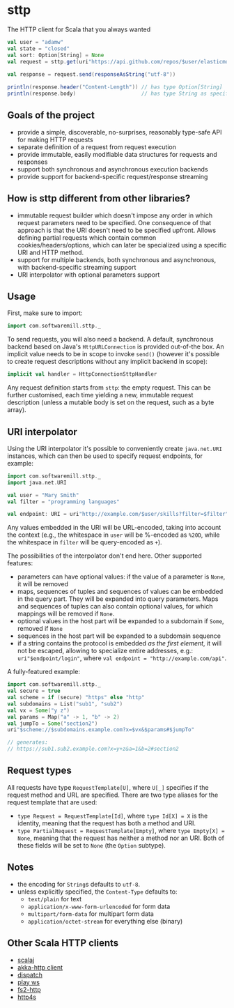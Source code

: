 # sttp

The HTTP client for Scala that you always wanted
 
```scala
val user = "adamw"
val state = "closed"
val sort: Option[String] = None
val request = sttp.get(uri"https://api.github.com/repos/$user/elasticmq/issues?state=$state&sort=$sort")
  
val response = request.send(responseAsString("utf-8"))

println(response.header("Content-Length")) // has type Option[String]
println(response.body)                     // has type String as specified when sending the request
```
 
## Goals of the project

* provide a simple, discoverable, no-surprises, reasonably type-safe API for making HTTP requests
* separate definition of a request from request execution
* provide immutable, easily modifiable data structures for requests and responses
* support both synchronous and asynchronous execution backends
* provide support for backend-specific request/response streaming

## How is sttp different from other libraries?

* immutable request builder which doesn't impose any order in which request parameters need to be specified. 
One consequence of that approach is that the URI doesn't need to be specified upfront. Allows defining partial requests
which contain common cookies/headers/options, which can later be specialized using a specific URI and HTTP method.
* support for multiple backends, both synchronous and asynchronous, with backend-specific streaming support
* URI interpolator with optional parameters support

## Usage 

First, make sure to import:

```scala
import com.softwaremill.sttp._
```

To send requests, you will also need a backend. A default, synchronous backend based on Java's `HttpURLConnection`
is provided out-of-the box. An implicit value needs to be in scope to invoke `send()` (however it's possible to 
create request descriptions without any implicit backend in scope): 

```scala
implicit val handler = HttpConnectionSttpHandler
```

Any request definition starts from `sttp`: the empty request. This can be further customised, each time yielding a new,
immutable request description (unless a mutable body is set on the request, such as a byte array).

## URI interpolator

Using the URI interpolator it's possible to conveniently create `java.net.URI` instances, which can then be used
to specify request endpoints, for example:

```scala
import com.softwaremill.sttp._
import java.net.URI

val user = "Mary Smith"
val filter = "programming languages"

val endpoint: URI = uri"http://example.com/$user/skills?filter=$filter"
```

Any values embedded in the URI will be URL-encoded, taking into account the context (e.g., the whitespace in `user` will
be %-encoded as `%20D`, while the whitespace in `filter` will be query-encoded as `+`). 

The possibilities of the interpolator don't end here. Other supported features:

* parameters can have optional values: if the value of a parameter is `None`, it will be removed
* maps, sequences of tuples and sequences of values can be embedded in the query part. They will be expanded into
query parameters. Maps and sequences of tuples can also contain optional values, for which mappings will be removed 
if `None`.
* optional values in the host part will be expanded to a subdomain if `Some`, removed if `None`
* sequences in the host part will be expanded to a subdomain sequence
* if a string contains the protocol is embedded *as the first element*, it will not be escaped, allowing to specialize
entire addresses, e.g.: `uri"$endpoint/login"`, where `val endpoint = "http://example.com/api"`.
 
A fully-featured example:

```scala
import com.softwaremill.sttp._
val secure = true
val scheme = if (secure) "https" else "http"
val subdomains = List("sub1", "sub2")
val vx = Some("y z")
val params = Map("a" -> 1, "b" -> 2)
val jumpTo = Some("section2")
uri"$scheme://$subdomains.example.com?x=$vx&$params#$jumpTo"

// generates:
// https://sub1.sub2.example.com?x=y+z&a=1&b=2#section2
```

## Request types

All requests have type `RequestTemplate[U]`, where `U[_]` specifies if the request method and URL are specified. There
are two type aliases for the request template that are used:

* `type Request = RequestTemplate[Id]`, where `type Id[X] = X` is the identity, meaning that the request has both a 
method and URI. 
* `type PartialRequest = RequestTemplate[Empty]`, where `type Empty[X] = None`, meaning that the request has neither
a method nor an URI. Both of these fields will be set to `None` (the `Option` subtype).

## Notes

* the encoding for `String`s defaults to `utf-8`.
* unless explicitly specified, the `Content-Type` defaults to:
  * `text/plain` for text
  * `application/x-www-form-urlencoded` for form data
  * `multipart/form-data` for multipart form data
  * `application/octet-stream` for everything else (binary)

## Other Scala HTTP clients

* [scalaj](https://github.com/scalaj/scalaj-http)
* [akka-http client](http://doc.akka.io/docs/akka-http/current/scala/http/client-side/index.html)
* [dispatch](http://dispatch.databinder.net/Dispatch.html)
* [play ws](https://github.com/playframework/play-ws)
* [fs2-http](https://github.com/Spinoco/fs2-http)
* [http4s](http://http4s.org/v0.17/client/)